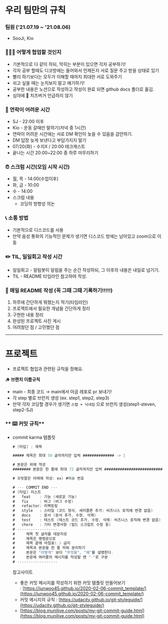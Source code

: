 # **우리 팀만의 규칙**

### 팀원 ('21.07.19 ~ '21.08.06)
- SooJi, Kio


### **👨‍👦‍👦 어떻게 협업할 것인지**

- 기본적으로 다 같이 하되, 막히는 부분이 있으면 각자 공부하기!
- 각자 공부 할때도 디코방에는 들어와서 언제든지 서로 질문 주고 받을 상태로 있기
- 빨리 하기보다는 모두가 이해할 때까지 최대한 서로 도와주기
- 쉬고 싶을 때는 눈치보지 말고 얘기하기!
- 공부한 내용은 노션으로 작성하고 작성이 완료 되면 github docs 폴더로 옮김.
- 심야에 🍔 치즈버거 언급하지 않기

### **📱 연락이 어려운 시간**
- SJ - 22:00 이후
- Kio - 운동 갈때만 말하기(저녁 중 1시간)
- 연락이 어려운 시간에는 서로 DM 확인이 늦을 수 있음을 감안하기.
- DM 답장 늦게 보낸다고 부담가지지 말기
- 07/20(화) - 수지X / 20:00 테크캐스트
- 끝나는 시간 20:00~22:00 중 하루 마무리하기

 

### **⏰  스크럼 시간(모임 시작 시간)**

- 월, 목 - 14:00(수업이후)
- 화, 금 - 10:00
- 수 - 14:00
- 스크럼 내용
    - 코딩의 방향성 의논

### 📞 **소통 방법**

- 기본적으로 디스코드를 사용
- 만약 음성 통화의 기능적인 문제가 생기면 디스코드 방에는 남아있고 zoom으로 이동

### ✏️ **TIL, 일일회고 작성 시간**

- 일일회고 - 알림봇이 알림을 주는 순간 작성하되, 그 이후의 내용은 내일로 넘기기.
- TIL - README 타임라인 참고하여 작성.

### **📝  매일 README 작성 (꼭 그때 그때 기록하기!!!!!)**

1. 하루에 간단하게 뭐했는지 적기(타임라인) 
2. 프로젝트에서 필요한 개념들 간단하게 정리
3. 구현한 내용 정리
4. 완성된 프로젝트 사진 게시
5. 어려웠던 점 / 고민했던 점

---

# **프로젝트**

- 프로젝트 협업과 관련된 규칙을 정해요.

🪵  **브랜치 이름규칙**

- main - 최종 코드 → main에서 야곰 레포로 pr 보내기!
- 각 step 별로 브런치 생성 (ex. step1, step2, step3)
- 만약 각자 코딩할 경우가 생기면 `스탭 + 닉네임` 으로 브런치 생성(step1-steven, step2-SJ)

### ** ⌨️ 커밋 규칙**

- commit karma 템플릿

    ```swift
    # [타입] : 제목

    ##### 제목은 최대 50 글자까지만 입력 ############## -> |

    # 본문은 위에 작성
    ######## 본문은 한 줄에 최대 72 글자까지만 입력 ########################### -> |

    # 꼬릿말은 아래에 작성: ex) #이슈 번호

    # --- COMMIT END ---
    # [타입] 리스트
    #   feat    : 기능 (새로운 기능)
    #   fix     : 버그 (버그 수정)
    #   refactor: 리팩토링
    #   style   : 스타일 (코드 형식, 세미콜론 추가: 비즈니스 로직에 변경 없음)
    #   docs    : 문서 (문서 추가, 수정, 삭제)
    #   test    : 테스트 (테스트 코드 추가, 수정, 삭제: 비즈니스 로직에 변경 없음)
    #   chore   : 기타 변경사항 (빌드 스크립트 수정 등)
    # ------------------
    #     제목 첫 글자를 대문자로
    #     제목은 명령문으로
    #     제목 끝에 마침표(.) 금지
    #     제목과 본문을 한 줄 띄워 분리하기
    #     본문은 "어떻게" 보다 "무엇을", "왜"를 설명한다.
    #     본문에 여러줄의 메시지를 작성할 땐 "-"로 구분
    # ------------------
    ```

    참고사이트

    - 좋은 커밋 메시지를 작성하기 위한 커밋 템플릿 만들어보기 : [https://junwoo45.github.io/2020-02-06-commit_template/](https://junwoo45.github.io/2020-02-06-commit_template/)
    - 커밋 메시지의 규칙 : [https://udacity.github.io/git-styleguide/](https://udacity.github.io/git-styleguide/)
    - [https://blog.munilive.com/posts/my-git-commit-guide.html](https://blog.munilive.com/posts/my-git-commit-guide.html)
